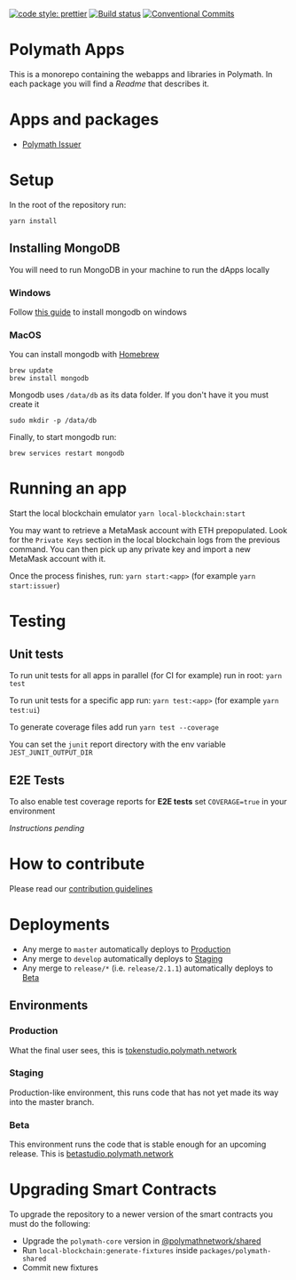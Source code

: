 [![code style: prettier](https://img.shields.io/badge/code_style-prettier-ff69b4.svg?style=flat-square)](https://github.com/prettier/prettier)
[![Build status](https://dev.azure.com/polymathnetwork/polymath-apps/_apis/build/status/Build)](https://dev.azure.com/polymathnetwork/polymath-apps/_build/latest?definitionId=2)
[![Conventional Commits](https://img.shields.io/badge/Conventional%20Commits-1.0.0-yellow.svg)](https://conventionalcommits.org)

# Polymath Apps

This is a monorepo containing the webapps and libraries in Polymath. In each package you will find a _Readme_ that describes it.

# Apps and packages

- [Polymath Issuer](https://github.com/PolymathNetwork/polymath-apps/blob/develop/packages/polymath-issuer/README.md)

# Setup

In the root of the repository run:

```
yarn install
```

## Installing MongoDB

You will need to run MongoDB in your machine to run the dApps locally

### Windows

Follow [this guide](https://docs.mongodb.com/manual/tutorial/install-mongodb-on-windows/) to install mongodb on windows

### MacOS

You can install mongodb with [Homebrew](https://brew.sh/)

```
brew update
brew install mongodb
```

Mongodb uses `/data/db` as its data folder. If you don't have it you must create
it

```
sudo mkdir -p /data/db
```

Finally, to start mongodb run:

```
brew services restart mongodb
```

# Running an app

Start the local blockchain emulator
`yarn local-blockchain:start`

You may want to retrieve a MetaMask account with ETH prepopulated. Look for the `Private Keys` section in the local blockchain logs from the previous command. You can then pick up any private key and import a new MetaMask account with it.

Once the process finishes, run:
`yarn start:<app>` (for example `yarn start:issuer`)

# Testing

## Unit tests

To run unit tests for all apps in parallel (for CI for example) run in root:
`yarn test`

To run unit tests for a specific app run:
`yarn test:<app>` (for example `yarn test:ui`)

To generate coverage files add run `yarn test --coverage`

You can set the `junit` report directory with the env variable `JEST_JUNIT_OUTPUT_DIR`

## E2E Tests

To also enable test coverage reports for **E2E tests** set `COVERAGE=true` in
your environment

_Instructions pending_

# How to contribute

Please read our [contribution guidelines](https://github.com/PolymathNetwork/polymath-apps/blob/develop/.github/CONTRIBUTING.md)

# Deployments

- Any merge to `master` automatically deploys to [Production](#production)
- Any merge to `develop` automatically deploys to [Staging](#staging)
- Any merge to `release/*` (i.e. `release/2.1.1`) automatically deploys to [Beta](#beta)

## Environments

### Production

What the final user sees, this is [tokenstudio.polymath.network](https://tokenstudio.polymath.network)

### Staging

Production-like environment, this runs code that has not yet made its way into
the master branch.

### Beta

This environment runs the code that is stable enough for an upcoming release. This is [betastudio.polymath.network](https://betastudio.polymath.network)

# Upgrading Smart Contracts

To upgrade the repository to a newer version of the smart contracts
you must do the following:

- Upgrade the `polymath-core` version in [@polymathnetwork/shared](https://github.com/PolymathNetwork/polymath-apps/blob/develop/packages/polymath-shared/README.md)
- Run `local-blockchain:generate-fixtures` inside `packages/polymath-shared`
- Commit new fixtures
